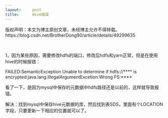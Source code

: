 ```yaml
---
layout:     post
title:      Hive错误
---
```

<div id="article_content" class="article_content clearfix csdn-tracking-statistics" data-pid="blog" data-mod="popu_307" data-dsm="post">
								<div class="article-copyright">
					版权声明：本文为博主原创文章，未经博主允许不得转载。					https://blog.csdn.net/BrotherDong90/article/details/49299635				</div>
								            <link rel="stylesheet" href="https://csdnimg.cn/release/phoenix/template/css/ck_htmledit_views-f76675cdea.css">
						<div class="htmledit_views" id="content_views">
                
<p><br></p>
<p>1，因为某些原因，需要修改hdfs的端口，修改后hdfs和yarn正常，但是在使用hive的时候报错：</p>
<p>FAILED:SemanticException Unable to determine if hdfs://**** is encrypted:java.lang.IllegalArgumentExcetion:Wrong FS:****</p>
<p>看了一下，是因为mysql中保存的元数据中hdfs路径还是以前的，这样就导致报错。</p>
<p>解决：找到mysql中保存hive元数据的库，然后找到表SDS，里面有个LOCATION字段，只要更新一下相应的位置就可以了。</p>
<p><br></p>
            </div>
                </div>